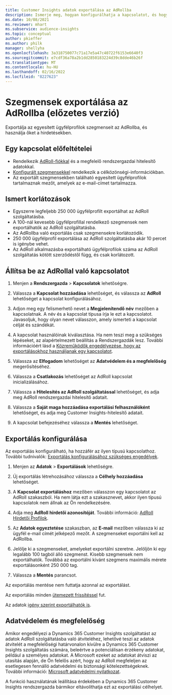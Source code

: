 ```yaml
---
title: Customer Insights adatok exportálása az AdRollba
description: Ismerje meg, hogyan konfigurálhatja a kapcsolatot, és hogyan exportálhatja az AdRollba.
ms.date: 10/08/2021
ms.reviewer: mhart
ms.subservice: audience-insights
ms.topic: conceptual
author: pkieffer
ms.author: philk
manager: shellyha
ms.openlocfilehash: 3a318750077c71a17e5a47c40722f6153e6640f3
ms.sourcegitcommit: e7cdf36a78a2b1dd2850183224d39c8dde46b26f
ms.translationtype: MT
ms.contentlocale: hu-HU
ms.lasthandoff: 02/16/2022
ms.locfileid: "8227623"
---
```

# <a name="export-segments-to-adroll-preview"></a>Szegmensek exportálása az AdRollba (előzetes verzió)

Exportálja az egyesített ügyfélprofilok szegmenseit az AdRollba, és használja őket a hirdetésekben. 

## <a name="prerequisites-for-a-connection"></a>Egy kapcsolat előfeltételei

-   Rendelkezik [AdRoll-fiókkal](https://www.adroll.com/) és a megfelelő rendszergazdai hitelesítő adatokkal.
-   [Konfigurált szegmensekkel](segments.md) rendelkezik a célközönségi-információkban.
-   Az exportált szegmensekben található egyesített ügyfélprofilok tartalmaznak mezőt, amelyek az e-mail-címet tartalmazza.

## <a name="known-limitations"></a>Ismert korlátozások

- Egyszerre legfeljebb 250 000 ügyfélprofilt exportálhat az AdRoll szolgáltatásba.
- A 100-nál kevesebb ügyfélprofillal rendelkező szegmensek nem exportálhatók az AdRoll szolgáltatásba. 
- Az AdRollba való exportálás csak szegmensekre korlátozódik.
- 250 000 ügyfélprofil exportálása az AdRoll szolgáltatásba akár 10 percet is igénybe vehet. 
- Az AdRoll alkalmazásba exportálható ügyfélprofilok száma az AdRoll szolgáltatás kötött szerződéstől függ, és csak korlátozott.

## <a name="set-up-connection-to-adroll"></a>Állítsa be az AdRollal való kapcsolatot

1. Menjen a **Rendszergazda** > **Kapcsolatok** lehetőségre.

1. Válassza a **Kapcsolat hozzáadása** lehetőséget, és válassza az **AdRoll** lehetőséget a kapcsolat konfigurálásához.

1. Adjon meg egy felismerhető nevet a **Megjelenítendő név** mezőben a kapcsolatnak. A név és a kapcsolat típusa írja le ezt a kapcsolatot. Javasoljuk, hogy olyan nevet válasszon, amely ismerteti a kapcsolat célját és szándékát.

1. A kapcsolat használóinak kiválasztása. Ha nem teszi meg a szükséges lépéseket, az alapértelmezett beállítás a Rendszergazdák lesz. További információért lásd a [Közreműködők engedélyezése, hogy az exportálásokhoz használjanak egy kapcsolatot](connections.md#allow-contributors-to-use-a-connection-for-exports).

1. Válassza az **Elfogadom** lehetőséget az **Adatvédelem és a megfelelőség** megerősítéséhez.

1. Válassza a **Csatlakozás** lehetőséget az AdRoll kapcsolat inicializálásához.

1. Válassza a **Hitelesítés az AdRoll szolgáltatással** lehetőséget, és adja meg AdRoll rendszergazdai hitelesítő adatait. 

1. Válassza a **Saját maga hozzáadása exportálási felhasználóként** lehetőséget, és adja meg Customer Insights-hitelesítő adatait.

1. A kapcsolat befejezéséhez válassza a **Mentés** lehetőséget.

## <a name="configure-an-export"></a>Exportálás konfigurálása

Az exportálás konfigurálható, ha hozzáfér az ilyen típusú kapcsolathoz. További tudnivalók: [Exportálás konfigurálásához szükséges engedélyek](export-destinations.md#set-up-a-new-export).

1. Menjen az **Adatok** > **Exportálások** lehetőségre.

1. Új exportálás létrehozásához válassza a **Célhely hozzáadása** lehetőséget.

1. A **Kapcsolat exportáláshoz** mezőben válasszon egy kapcsolatot az AdRoll szakaszból. Ha nem látja ezt a szakasznevet, akkor ilyen típusú kapcsolatok nem állnak az Ön rendelkezésére.

1. Adja meg **AdRoll hirdetői azonosítóját**. További információ: [AdRoll Hirdetői Profilok](https://help.adroll.com/hc/articles/212011838-Advertiser-Profiles).

1. Az **Adatok egyeztetése** szakaszban, az **E-mail** mezőben válassza ki az ügyfél e-mail címét jelképező mezőt. A szegmenseket exportálni kell az AdRollba.

1. Jelölje ki a szegmenseket, amelyeket exportálni szeretne. Jelöljön ki egy legalább 100 tagból álló szegmenst. Kisebb szegmensek nem exportálhatók. Továbbá az exportálni kívánt szegmens maximális mérete exportálásonként 250 000 tag. 

1. Válassza a **Mentés** parancsot.

Az exportálás mentése nem futtatja azonnal az exportálást.

Az exportálás minden [ütemezett frissítéssel](system.md#schedule-tab) fut. 

Az adatok [igény szerint exportálhatók is](export-destinations.md#run-exports-on-demand). 


## <a name="data-privacy-and-compliance"></a>Adatvédelem és megfelelőség

Amikor engedélyezi a Dynamics 365 Customer Insights szolgáltatást az adatok AdRoll szolgáltatásba való átviteléhez, lehetővé teszi az adatok átvitelét a megfelelőségi határvonalon kívülre a Dynamics 365 Customer Insights szolgáltatás számára, beleértve a potenciálisan érzékeny adatokat, például a személyes adatokat. A Microsoft ezeket az adatokat átviszi az utasítás alapján, de Ön felelős azért, hogy az AdRoll megfeleljen az esetlegesen fennálló adatvédelmi és biztonsági kötelezettségeknek. További információ: [Microsoft adatvédelmi nyilatkozat](https://go.microsoft.com/fwlink/?linkid=396732).

A funkció használatának leállítása érdekében a Dynamics 365 Customer Insights rendszergazda bármikor eltávolíthatja ezt az exportálási célhelyet.
